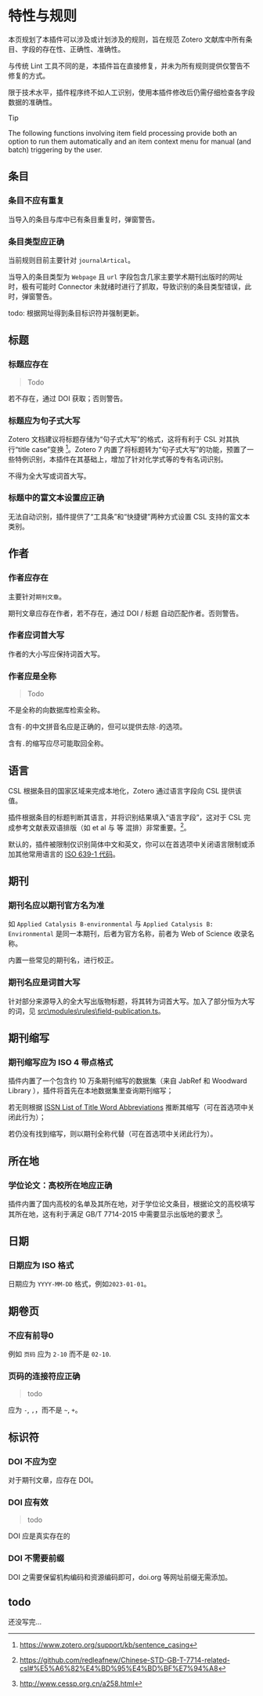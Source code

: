 # 特性与规则

本页规划了本插件可以涉及或计划涉及的规则，旨在规范 Zotero 文献库中所有条目、字段的存在性、正确性、准确性。

与传统 Lint 工具不同的是，本插件旨在直接修复，并未为所有规则提供仅警告不修复的方式。

限于技术水平，插件程序终不如人工识别，使用本插件修改后仍需仔细检查各字段数据的准确性。

> [!tip]
> The following functions involving item field processing provide both an option to run them automatically and an item context menu for manual (and batch) triggering by the user.

## 条目

### 条目不应有重复

当导入的条目与库中已有条目重复时，弹窗警告。

### 条目类型应正确

当前规则目前主要针对 `journalArtical`。

当导入的条目类型为 `Webpage` 且 `url` 字段包含几家主要学术期刊出版时的网址时，极有可能时 Connector 未就绪时进行了抓取，导致识别的条目类型错误，此时，弹窗警告。

todo: 根据网址得到条目标识符并强制更新。

## 标题

### 标题应存在

> Todo

若不存在，通过 DOI 获取；否则警告。

### 标题应为句子式大写

Zotero 文档建议将标题存储为“句子式大写”的格式，这将有利于 CSL 对其执行“title case”变换 [^sentenceCase]。Zotero 7 内置了将标题转为“句子式大写”的功能，预置了一些特例识别，本插件在其基础上，增加了针对化学式等的专有名词识别。

[^sentenceCase]: <https://www.zotero.org/support/kb/sentence_casing>

不得为全大写或词首大写。

### 标题中的富文本设置应正确

无法自动识别，插件提供了“工具条”和“快捷键”两种方式设置 CSL 支持的富文本类别。

## 作者

### 作者应存在

主要针对`期刊文章`。

期刊文章应存在作者，若不存在，通过 DOI / 标题 自动匹配作者。否则警告。

### 作者应词首大写

作者的大小写应保持词首大写。

### 作者应是全称

> Todo

不是全称的向数据库检索全称。

含有`-`的中文拼音名应是正确的，但可以提供去除`-`的选项。

含有`.`的缩写应尽可能取回全称。

## 语言

CSL 根据条目的国家区域来完成本地化，Zotero 通过语言字段向 CSL 提供该值。

插件根据条目的标题判断其语言，并将识别结果填入“语言字段”，这对于 CSL 完成参考文献表双语排版（如 et al 与 等 混排）非常重要。[^csl-etal]。

默认的，插件被限制仅识别简体中文和英文，你可以在首选项中关闭语言限制或添加其他常用语言的 [ISO 639-1 代码]。

[^csl-etal]: <https://github.com/redleafnew/Chinese-STD-GB-T-7714-related-csl#%E5%A6%82%E4%BD%95%E4%BD%BF%E7%94%A8>

[ISO 639-1 代码]: https://github.com/komodojp/tinyld/blob/develop/docs/langs.md

## 期刊

### 期刊名应以期刊官方名为准

如 `Applied Catalysis B-environmental` 与 `Applied Catalysis B: Environmental` 是同一本期刊，后者为官方名称，前者为 Web of Science 收录名称。

内置一些常见的期刊名，进行校正。

### 期刊名应是词首大写

针对部分来源导入的全大写出版物标题，将其转为词首大写。加入了部分恒为大写的词，见 [src\modules\rules\field-publication.ts](../src/modules/rules/field-publication.ts)。

## 期刊缩写

### 期刊缩写应为 ISO 4 带点格式

插件内置了一个包含约 10 万条期刊缩写的数据集（来自 JabRef 和 Woodward Library ），插件将首先在本地数据集里查询期刊缩写；

若无则根据 [ISSN List of Title Word Abbreviations](https://www.issn.org/services/online-services/access-to-the-ltwa/) 推断其缩写（可在首选项中关闭此行为）；

若仍没有找到缩写，则以期刊全称代替（可在首选项中关闭此行为）。

## 所在地

### 学位论文：高校所在地应正确

插件内置了国内高校的名单及其所在地，对于学位论文条目，根据论文的高校填写其所在地，这有利于满足 GB/T 7714-2015 中需要显示出版地的要求 [^gb7714]。

[^gb7714]: <http://www.cessp.org.cn/a258.html>

## 日期

### 日期应为 ISO 格式

日期应为 `YYYY-MM-DD` 格式，例如`2023-01-01`。

## 期卷页

### 不应有前导0

例如 `页码` 应为 `2-10` 而不是 `02-10`.

### 页码的连接符应正确

> todo

应为 `-`, `,`，而不是 `~`, `+`。

## 标识符

### DOI 不应为空

对于期刊文章，应存在 DOI。

### DOI 应有效

> todo

DOI 应是真实存在的

### DOI 不需要前缀

DOI 之需要保留机构编码和资源编码即可，doi.org 等网址前缀无需添加。

## todo

还没写完...
